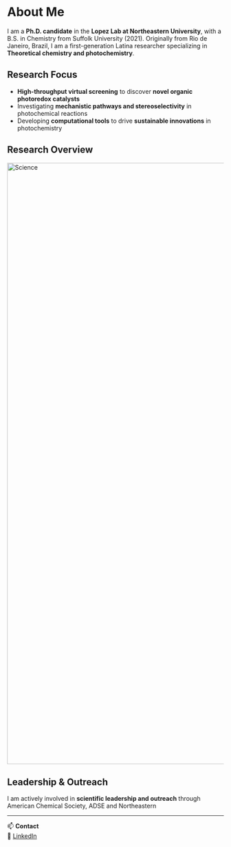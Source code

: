 # About Me  

I am a **Ph.D. candidate** in the **Lopez Lab at Northeastern University**, with a B.S. in Chemistry from Suffolk University (2021). Originally from Rio de Janeiro, Brazil, I am a first-generation Latina researcher specializing in **Theoretical chemistry and photochemistry**.  

## Research Focus  
- **High-throughput virtual screening** to discover **novel organic photoredox catalysts**  
- Investigating **mechanistic pathways and stereoselectivity** in photochemical reactions  
- Developing **computational tools** to drive **sustainable innovations** in photochemistry  

## Research Overview  
<img width="1395" alt="Science" src="https://github.com/user-attachments/assets/69a3aa5a-9168-484f-9e6d-f58bf3f6703d" />


## Leadership & Outreach  
I am actively involved in **scientific leadership and outreach** through American Chemical Society, ADSE and Northeastern

---

📫 **Contact**  
🔗  [LinkedIn](https://www.linkedin.com/in/leticia-a-gomes/)
